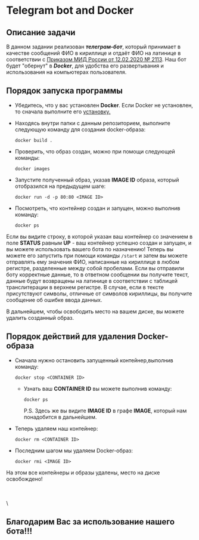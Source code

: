 # Telegram bot and Docker

## Описание задачи
В данном задании реализован **_телеграм-бот_**, который принимает в качестве сообщений ФИО в кириллице и отдаёт ФИО на латинице
в соответствии с [Приказом МИД России от 12.02.2020 № 2113](https://www.consultant.ru/document/cons_doc_LAW_360580/9eb761ae644ec1e283b3a50ef232330b924577cb/). Наш бот будет "обернут" в **_Docker_**, для удобства его развертывания и использования на компьютерах пользователя.  

## Порядок запуска программы
- Убедитесь, что у вас установлен **Docker**. Если Docker не установлен, то сначала выполните его [установку.](https://docs.docker.com/engine/install/)

- Находясь внутри папки с данным репозиторием, выполните следующую команду для создания docker-образа:

    `docker build .`

- Проверить, что образ создан, можно при помощи следующей команды:

    `docker images`

- Запустите полученный образ, указав **IMAGE ID** образа, который отобразился на предыдущем шаге:

    `docker run -d -p 80:80 <IMAGE ID>`

- Посмотреть, что контейнер создан и запущен, можно выполнив команду:

    `docker ps`

Если вы видите строку, в которой указан ваш контейнер со значением в поле **STATUS** равным **UP** - ваш контейнер успешно создан и запущен, и вы можете использовать вашего бота по назначению! Теперь вы можете его запустить при помощи команды `/start` и затем вы можете отправлять ему значения ФИО, написанные на кириллице в любом регистре, разделенные между собой пробелами. Если вы отправили боту корректные данные, то в ответном сообщении вы получите текст, данные будут возвращены на латинице в соответствии с таблицей транслитерации в верхнем регистре. В случае, если в тексте присутствуют символы, отличные от символов кириллицы, вы получите сообщение об ошибке ввода данных.



В дальнейшем, чтобы освободить место на вашем диске, вы можете удалить созданный образ.

## Порядок действий для удаления Docker-образа

- Сначала нужно остановить запущенный контейнер,выполнив команду:

    `docker stop <CONTAINER ID>`
    - Узнать ваш **CONTAINER ID** вы можете выполнив команду: 

        `docker ps`

        P.S. Здесь же вы видите **IMAGE ID** в графе **IMAGE**, который нам понадобится в дальнейшем.

- Теперь удаляем наш контейнер:

     `docker rm <CONTAINER ID>`

- Последним шагом мы удаляем Docker-образ:

     `docker rmi <IMAGE ID>`

На этом все контейнеры и образы удалены, место на диске освобождено!

\
\
\
## Благодарим Вас за использование нашего бота!!!
